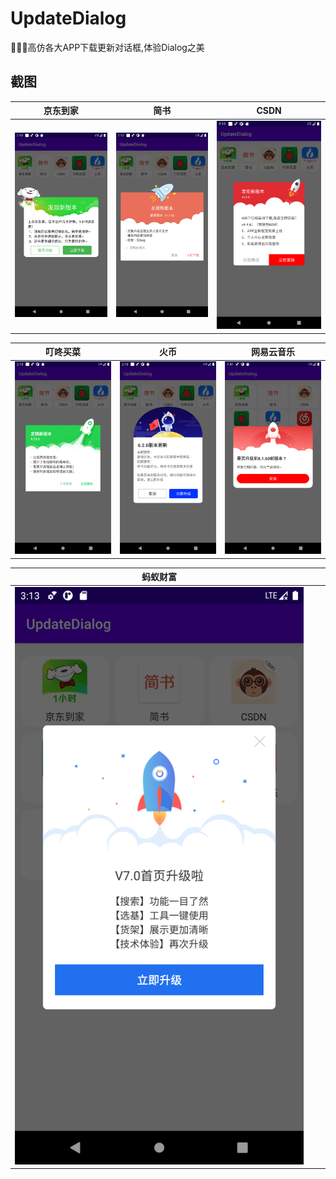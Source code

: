 # UpdateDialog

🚀🚀🚀高仿各大APP下载更新对话框,体验Dialog之美

## 截图
| 京东到家 | 简书 | CSDN |
|:-:|:-:|:-:|
|![image](https://github.com/kongpf8848/UpdateDialog/blob/master/screenshots/dialog_pdj.png) | ![image](https://github.com/kongpf8848/UpdateDialog/blob/master/screenshots/dialog_jianshu.png) | ![image](https://github.com/kongpf8848/UpdateDialog/blob/master/screenshots/dialog_csdn.png) |

| 叮咚买菜 | 火币 | 网易云音乐 |
|:-:|:-:|:-:|
|![image](https://github.com/kongpf8848/UpdateDialog/blob/master/screenshots/dialog_dingdong.png) | ![image](https://github.com/kongpf8848/UpdateDialog/blob/master/screenshots/dialog_huobi.png) | ![image](https://github.com/kongpf8848/UpdateDialog/blob/master/screenshots/dialog_cloudmusic.png)|

| 蚂蚁财富 |  |  |
|:-:|:-:|:-:|
|![image](https://github.com/kongpf8848/UpdateDialog/blob/master/screenshots/dialog_wealth.png) | | |
